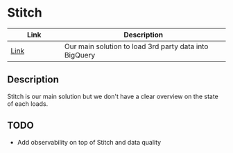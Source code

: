 # Stitch

<table><thead><tr><th width="108">Link</th><th>Description</th></tr></thead><tbody><tr><td><a href="https://app.stitchdata.com/client/176956/pipeline/v2/sources">Link</a></td><td>Our main solution to load 3rd party data into BigQuery</td></tr></tbody></table>

## Description

Stitch is our main solution but we don't have a clear overview on the state of each loads.

## TODO

* Add observability on top of Stitch and data quality
